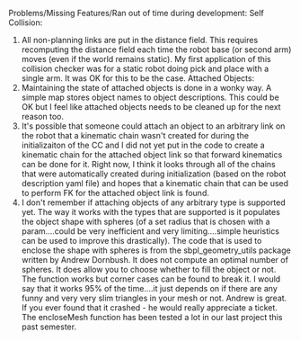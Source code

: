 Problems/Missing Features/Ran out of time during development:
Self Collision:
1) All non-planning links are put in the distance field. This requires recomputing the distance field each time the robot base (or second arm) moves (even if the world remains static). My first application of this collision checker was for a static robot doing pick and place with a single arm. It was OK for this to be the case.
Attached Objects:
2) Maintaining the state of attached objects is done in a wonky way. A simple map stores object names to object descriptions. This could be OK but I feel like attached objects needs to be cleaned up for the next reason too.
3) It's possible that someone could attach an object to an arbitrary link on the robot that a kinematic chain wasn't created for during the initializaiton of the CC and I did not yet put in the code to create a kinematic chain for the attached object link so that forward kinematics can be done for it. Right now, I think it looks through all of the chains that were automatically created during initialization (based on the robot description yaml file) and hopes that a kinematic chain that can be used to perform FK for the attached object link is found.
4) I don't remember if attaching objects of any arbitrary type is supported yet. The way it works with the types that are supported is it populates the object shape with spheres (of a set radius that is chosen with a param....could be very inefficient and very limiting....simple heuristics can be used to improve this drastically). The code that is used to enclose the shape with spheres is from the sbpl_geometry_utils package written by Andrew Dornbush. It does not compute an optimal number of spheres. It does allow you to choose whether to fill the object or not. The function works but corner cases can be found to break it. I would say that it works 95% of the time....it just depends on if there are any funny and very very slim triangles in your mesh or not. Andrew is great. If you ever found that it crashed - he would really appreciate a ticket. The encloseMesh function has been tested a lot in our last project this past semester.
